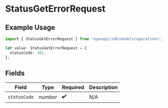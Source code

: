 # StatusGetErrorRequest

## Example Usage

```typescript
import { StatusGetErrorRequest } from "openapi/sdk/models/operations";

let value: StatusGetErrorRequest = {
  statusCode: 302,
};
```

## Fields

| Field              | Type               | Required           | Description        |
| ------------------ | ------------------ | ------------------ | ------------------ |
| `statusCode`       | *number*           | :heavy_check_mark: | N/A                |